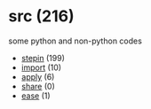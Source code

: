 # src (216)
some python and non-python codes

+ [stepin](stepin/README.md) (199)
+ [import](import/README.md) (10)
+ [apply](apply/README.md) (6)
+ [share](share/README.md) (0)
+ [ease](ease/README.md) (1)

